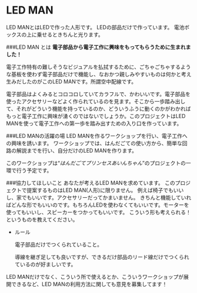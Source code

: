 # LED MAN

LED MANとはLEDで作った人形です。
LEDの部品だけで作っています。
電池ボックスの上に乗せるときちんと光ります。

###LED MAN とは
**電子部品から電子工作に興味をもってもらうために生まれました！**

電子工作特有の難しそうなビジュアルを払拭するために、ごちゃごちゃするような基板を使わず電子部品だけで機能し、なおかつ親しみやすいものは何かと考え生みだしたのがこのLED MANです。所謂空中配線です。

電子部品はよくみるとコロコロしていてカラフルで、かわいいです。電子部品を使ったアクセサリーなどよく作られているのを見ます。そこから一歩踏み出して、それがどういう機能を持っているのか、どういうふうに動くのかがわかればもっと電子工作に興味が湧くのではないでしょうか。このプロジェクトはLED MANを使って電子工作への第一歩を踏み出すための入り口を作っています。

###LED MANの活躍の場
LED MANを作るワークショップを行い、電子工作への興味を誘います。
ワークショップでは、はんだごての使い方から、簡単な回路の解説までを行い、自分だけのLED MANを作ります。

このワークショップは“*はんだごてプリンセスあいんちゃん*”のプロジェクトの一環で行う予定です。

###協力してほしいこと
あなたが考えるLED MANを求めています。
このプロジェクトで提案するものはLED MAN(人形)に限りません。
例えば椅子でもいいし、家でもいいです。アクセサリーだってかまいません。
きちんと機能していればどんな形でもいいのです。もちろんLEDを使わなくてもいいです。モーターを使ってもいいし、スピーカーをつかってもいいです。
こういう形も考えられる！というものを教えてください。

* ルール
  
  電子部品だけでつくられていること。
  
  導線を継ぎ足しても良いですが、できるだけ部品のリード線だけでつくられているのが好ましいです。


LED MANだけでなく、こういう所で使えるとか、こういうワークショップが展開できるなど、LED MANの利用方法に関しても意見を募集してます！
  

